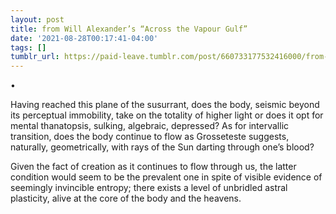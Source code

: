 ```yaml
---
layout: post
title: from Will Alexander’s “Across the Vapour Gulf”
date: '2021-08-28T00:17:41-04:00'
tags: []
tumblr_url: https://paid-leave.tumblr.com/post/660733177532416000/from-will-alexanders-across-the-vapour-gulf
---
```

•

Having reached this plane of the susurrant, does the body, seismic beyond its perceptual immobility, take on the totality of higher light or does it opt for mental thanatopsis, sulking, algebraic, depressed? As for intervallic transition, does the body continue to flow as Grosseteste suggests, naturally, geometrically, with rays of the Sun darting through one’s blood?

Given the fact of creation as it continues to flow through us, the latter condition would seem to be the prevalent one in spite of visible evidence of seemingly invincible entropy; there exists a level of unbridled astral plasticity, alive at the core of the body and the heavens.

